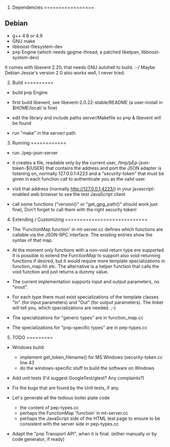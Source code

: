  1. Dependencies
=================

Debian
------
* g++ 4.8 or 4.9
* GNU make
* libboost-filesystem-dev
* p≡p Engine
  (which needs gpgme-thread, a patched libetpan, libboost-system-dev)

It comes with libevent 2.20, that needs GNU autohell to build. :-/
Maybe Debian Jessie's version 2.0 also works well, I never tried.


 2. Build
==========

* build p≡p Engine

* first build libevent, see libevent-2.0.22-stable/README
  (a user-install in $HOME/local/ is fine)

* edit the library and include paths server/Makefile so p≡p & libevent will
  be found

* run "make" in the server/ path


 3. Running
============

* run ./pep-json-server

* it creates a file, readable only by the current user,
    /tmp/pEp-json-token-${USER}
  that contains the address and port the JSON adapter is listening on, normally 127.0.0.1:4223
  and a "security-token" that must be given in each function call to authenticate you as the valid user.

* visit that address (normally http://127.0.0.1:4223/) in your javascript-enabled web browser to see
  the test JavaScript client

* call some functions ("version()" or "get_gpg_path()" should work just fine),
  Don't forget to call them with the right security token!


 4. Extending / Customizing
============================

* The 'FunctionMap function' in mt-server.cc defines which functions are
  callable via the JSON-RPC interface. The existing entries show the syntax
  of that map.

* At the moment only functions with a non-void return type ere supported.
  It is possible to extend the FunctionMap to support also void-returning
  functions if desired, but it would require more template specializations
  in function_map.hh etc. The alternative is a helper function that calls
  the void function and just returns a dummy value.

* The current implementation supports input and output parameters, no "inout".

* For each type there must exist specializations of the template classes
  "In" (for input parameters) and "Out" (for output parameters).
  The linker will tell you, which specializations are needed.  ;-)

* The specializations for "generic types" are in function_map.cc

* The specializations for "p≡p-specific types" are in pep-types.cc


 5. TODO
=========

* Windows build:
   * implement get_token_filename() for MS Windows (security-token.cc line 43
   * do the windows-specific stuff to build the software on Windows

* Add unit tests (I'd suggest GoogleTest/gtest? Any complaints?)

* Fix the bugs that are found by the Unit tests, if any.

* Let's generate all the tedious boiler plate code
    * the content of pep-types.cc
    * perhaps the FunctionMap 'function' in mt-server.cc
    * perhaps the JavaScript side of the HTML test page to ensure to be
      consistent with the server side in pep-types.cc

* Adapt the "p≡p Transport API", when it is final.
  (either manually or by code generator, if ready)
